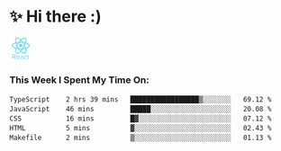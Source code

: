 <h1 align="left">✨ Hi there :)</h1>

  <a href="https://reactjs.org/" target="_blank" rel="noreferrer">   
    <img src="https://raw.githubusercontent.com/devicons/devicon/master/icons/react/react-original-wordmark.svg" alt="react" width="40"     
    height="40"/></a>
 
<h3 align="left">This Week I Spent My Time On:</h3>
<!--START_SECTION:waka-->

```txt
TypeScript    2 hrs 39 mins   █████████████████▒░░░░░░░   69.12 %
JavaScript    46 mins         █████░░░░░░░░░░░░░░░░░░░░   20.08 %
CSS           16 mins         █▓░░░░░░░░░░░░░░░░░░░░░░░   07.12 %
HTML          5 mins          ▓░░░░░░░░░░░░░░░░░░░░░░░░   02.43 %
Makefile      2 mins          ▒░░░░░░░░░░░░░░░░░░░░░░░░   01.13 %
```

<!--END_SECTION:waka-->

